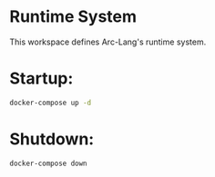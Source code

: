 # Runtime System

This workspace defines Arc-Lang's runtime system.

# Startup:

```sh
docker-compose up -d
```

# Shutdown:

```sh
docker-compose down
```
